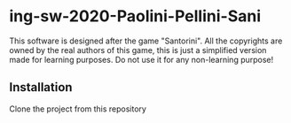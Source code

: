 # ing-sw-2020-Paolini-Pellini-Sani

This software is designed after the game "Santorini".
All the copyrights are owned by the real authors of this game, this is just a simplified version made for learning purposes.
Do not use it for any non-learning purpose!

## Installation

Clone the project from this repository



